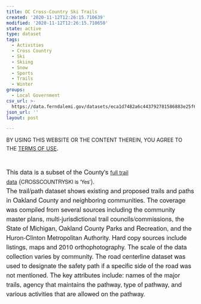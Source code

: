```yaml
---
title: OC Cross-Country Ski Trails
created: '2020-11-12T12:26:15.710639'
modified: '2020-11-12T12:26:15.710650'
state: active
type: dataset
tags:
  - Activities
  - Cross Country
  - Ski
  - Skiing
  - Snow
  - Sports
  - Trails
  - Winter
groups:
  - Local Government
csv_url: >-
  https://data.ferndalemi.gov/datasets/eca1d7482a6c443792781586883e25f6_1.csv?outSR=%7B%22latestWkid%22%3A3857%2C%22wkid%22%3A102100%7D
json_url: ''
layout: post

---
```

BY USING THIS WEBSITE OR THE CONTENT THEREIN, YOU AGREE TO THE <u><a href='https://www.oakgov.com/open-data-terms'>TERMS OF USE</a></u><span style='font-family:&quot;Avenir Next W01&quot;, &quot;Avenir Next W00&quot;, &quot;Avenir Next&quot;, Avenir, &quot;Helvetica Neue&quot;, Helvetica, Arial, sans-serif; font-size:17px;'>. </span><div><span style='font-family:&quot;Avenir Next W01&quot;, &quot;Avenir Next W00&quot;, &quot;Avenir Next&quot;, Avenir, &quot;Helvetica Neue&quot;, Helvetica, Arial, sans-serif; font-size:17px;'><br /></span></div><div><span style='font-family:&quot;Avenir Next W01&quot;, &quot;Avenir Next W00&quot;, &quot;Avenir Next&quot;, Avenir, &quot;Helvetica Neue&quot;, Helvetica, Arial, sans-serif; font-size:17px;'>This data is a subset of the County's </span><a href='https://oakgov.maps.arcgis.com/home/item.html?id=52c5053ee17646f991a3329b7d3cd9c7' target='_blank'>full trail data</a><span style='font-family:&quot;Avenir Next W01&quot;, &quot;Avenir Next W00&quot;, &quot;Avenir Next&quot;, Avenir, &quot;Helvetica Neue&quot;, Helvetica, Arial, sans-serif; font-size:17px;'> (</span><span style='font-family: &quot;Avenir Next W01&quot;, &quot;Avenir Next W00&quot;, &quot;Avenir Next&quot;, Avenir, &quot;Helvetica Neue&quot;, sans-serif; font-size: 14px;'>CROSSCOUNTRYSKI is 'Yes'</span><span style='font-family:&quot;Avenir Next W01&quot;, &quot;Avenir Next W00&quot;, &quot;Avenir Next&quot;, Avenir, &quot;Helvetica Neue&quot;, Helvetica, Arial, sans-serif; font-size:17px;'>). <br />The trail/path dataset shows existing and proposed trails and paths in Oakland County and neighboring communities. The coverage was compiled from several sources including the community master plans, multi-jurisdictional trail councils/commissions, the State of Michigan, Oakland County Parks and Recreation, and the Huron-Clinton Metropolitan Authority. Hard copy sources include listings, maps and 2010 orthophotography. The scale of the data collection varies by community. The road centerline dataset was used to designate the safety path if a specific side of the road was not mentioned. The key attributes include: names of the major trails, agency that maintains the pathway, type of pathway, and various activities that are allowed on the pathway.</span></div>
